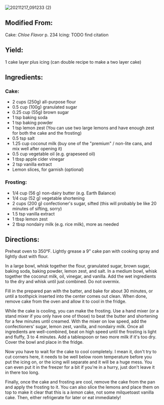 ![20211217_091233 (2)](https://user-images.githubusercontent.com/2099358/170081706-b9757059-6f6a-44fa-b57a-5bf1fcfb556f.jpg)

## Modified From:
Cake: _Chloe Flavor_ p. 234
Icing: TODO find citation

## Yield: 
1 cake layer plus icing (can double recipe to make a two layer cake)

## Ingredients:
### Cake:
- 2 cups (250g) all-purpose flour
- 0.5 cup (100g) granulated sugar
- 0.25 cup (55g) brown sugar
- 1 tsp baking soda
- 1 tsp baking powder
- 1 tsp lemon zest (You can use two large lemons and have enough zest for both the cake and the frosting)
- 0.5 tsp salt
- 1.25 cup coconut milk (buy one of the "premium" / non-lite cans, and mix well after opening it)
- 0.5 cup vegetable oil  (e.g. grapeseed oil)
- 1 tbsp apple cider vinegar
- 2 tsp vanilla extract
- Lemon slices, for garnish (optional)
	
### Frosting:
- 1/4 cup (56 g) non-dairy butter (e.g. Earth Balance)
- 1/4 cup (52 g) vegetable shortening
- 2 cups (200 g) confectioner's sugar, sifted (this will probably be like 20 minutes of sifting, sorry)
- 1.5 tsp vanilla extract
- 1 tbsp lemon zest 
- 2 tbsp nondairy milk (e.g. rice milk), more as needed

## Directions:
Preheat oven to 350°F.  Lightly grease a 9" cake pan with cooking spray and lightly dust with flour.

In a large bowl, whisk together the flour, granulated sugar, brown sugar, baking soda, baking powder, lemon zest, and salt.  In a medium bowl, whisk together the coconut milk, oil, vinegar, and vanilla.  Add the wet ingredients to the dry and whisk until just combined.  Do not overmix.

Fill in the prepared pan with the batter, and bake for about 30 minutes, or until a toothpick inserted into the center comes out clean.  When done, remove cake from the oven and allow it to cool in the fridge.

While the cake is cooling, you can make the frosting.  Use a hand mixer (or a stand mixer if you only have one of those) to beat the butter and shortening for a few minutes until creamed.  With the mixer on low speed, add the confectioners' sugar, lemon zest, vanilla, and nondairy milk.  Once all ingredients are well-combined, beat on high speed until the frosting is light and fluffy, 3 to 4 minutes.  Add a tablespoon or two more milk if it's too dry.  Cover the bowl and place in the fridge.

Now you have to wait for the cake to cool completely.  I mean it, don't try to cut corners here, it needs to be well below room temperature before you put the icing on, or the icing will separate and it will be a huge mess.  You can even put it in the freezer for a bit if you're in a hurry, just don't leave it in there too long.

Finally, once the cake and frosting are cool, remove the cake from the pan and apply the frosting to it.  You can also slice the lemons and place them on top to make it clear that this is a *lemon* cake, not some milquetoast vanilla cake.  Then, either refrigerate for later or eat immediately! 

